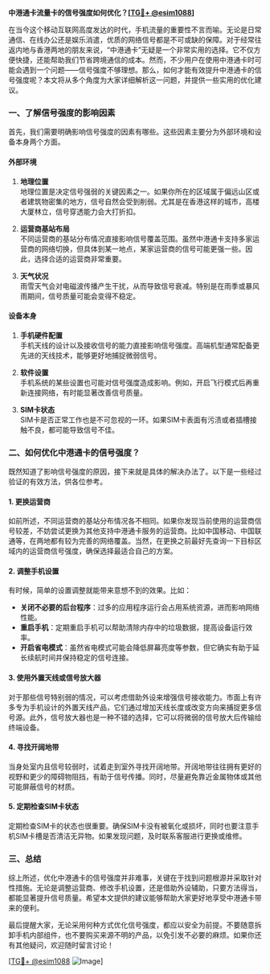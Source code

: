 **中港通卡流量卡的信号强度如何优化？[[TG💪+ @esim1088](https://t.me/s/esim1088)]**

在当今这个移动互联网高度发达的时代，手机流量的重要性不言而喻。无论是日常通信、在线办公还是娱乐消遣，优质的网络信号都是不可或缺的保障。对于经常往返内地与香港两地的朋友来说，“中港通卡”无疑是一个非常实用的选择。它不仅方便快捷，还能帮助我们节省跨境通信的成本。然而，不少用户在使用中港通卡时可能会遇到一个问题——信号强度不够理想。那么，如何才能有效提升中港通卡的信号强度呢？本文将从多个角度为大家详细解析这一问题，并提供一些实用的优化建议。

### 一、了解信号强度的影响因素

首先，我们需要明确影响信号强度的因素有哪些。这些因素主要分为外部环境和设备本身两个方面。

#### 外部环境

1. **地理位置**  
   地理位置是决定信号强弱的关键因素之一。如果你所在的区域属于偏远山区或者建筑物密集的地方，信号自然会受到削弱。尤其是在香港这样的城市，高楼大厦林立，信号穿透能力会大打折扣。

2. **运营商基站布局**  
   不同运营商的基站分布情况直接影响信号覆盖范围。虽然中港通卡支持多家运营商的网络切换，但具体到某一地点，某家运营商的信号可能更强一些。因此，选择合适的运营商非常重要。

3. **天气状况**  
   雨雪天气会对电磁波传播产生干扰，从而导致信号衰减。特别是在雨季或暴风雨期间，信号质量可能会变得不稳定。

#### 设备本身

1. **手机硬件配置**  
   手机天线的设计以及接收信号的能力直接影响信号强度。高端机型通常配备更先进的天线技术，能够更好地捕捉微弱信号。

2. **软件设置**  
   手机系统的某些设置也可能对信号强度造成影响。例如，开启飞行模式后再重新连接网络，有时能显著改善信号质量。

3. **SIM卡状态**  
   SIM卡是否正常工作也是不可忽视的一环。如果SIM卡表面有污渍或者插槽接触不良，都可能导致信号不佳。

### 二、如何优化中港通卡的信号强度？

既然知道了影响信号强度的原因，接下来就是具体的解决办法了。以下是一些经过验证的有效方法，供各位参考。

#### 1. 更换运营商

如前所述，不同运营商的基站分布情况各不相同。如果你发现当前使用的运营商信号较差，不妨尝试更换为其他支持中港通卡服务的运营商。比如中国移动、中国联通等，在两地都有较为完善的网络覆盖。当然，在更换之前最好先查询一下目标区域内的运营商信号强度，确保选择最适合自己的方案。

#### 2. 调整手机设置

有时候，简单的设置调整就能带来意想不到的效果。比如：

- **关闭不必要的后台程序**：过多的应用程序运行会占用系统资源，进而影响网络性能。
- **重启手机**：定期重启手机可以帮助清除内存中的垃圾数据，提高设备运行效率。
- **开启省电模式**：虽然省电模式可能会降低屏幕亮度等参数，但它确实有助于延长续航时间并保持稳定的信号连接。

#### 3. 使用外置天线或信号放大器

对于那些信号特别弱的情况，可以考虑借助外设来增强信号接收能力。市面上有许多专为手机设计的外置天线产品，它们通过增加天线长度或改变方向来捕捉更多信号源。此外，信号放大器也是一种不错的选择，它可以将微弱的信号放大后传输给终端设备。

#### 4. 寻找开阔地带

当身处室内且信号较弱时，试着走到室外寻找开阔地带。开阔地带往往拥有更好的视野和更少的障碍物阻挡，有助于信号传播。同时，尽量避免靠近金属物体或其他可能屏蔽信号的材质。

#### 5. 定期检查SIM卡状态

定期检查SIM卡的状态也很重要。确保SIM卡没有被氧化或损坏，同时也要注意手机SIM卡槽是否清洁无异物。如果发现问题，及时联系客服进行更换或维修。

### 三、总结

综上所述，优化中港通卡的信号强度并非难事，关键在于找到问题根源并采取针对性措施。无论是调整运营商、修改手机设置，还是借助外设辅助，只要方法得当，都能显著提升信号质量。希望本文提供的建议能够帮助大家更好地享受中港通卡带来的便利。

最后提醒大家，无论采用何种方式优化信号强度，都应以安全为前提。不要随意拆卸手机内部组件，也不要购买来源不明的产品，以免引发不必要的麻烦。如果你还有其他疑问，欢迎随时留言讨论！

[[TG💪+ @esim1088](https://t.me/s/esim1088) ![Image](https://i.postimg.cc/4NQfJmqS/Snipaste-2025-05-13-00-14-12.png)]